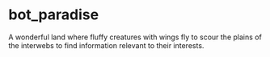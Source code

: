bot_paradise
============

A wonderful land where fluffy creatures with wings fly to scour the plains of the interwebs to find information relevant to their interests.

